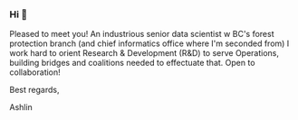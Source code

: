 ### Hi 👋
Pleased to meet you! An industrious senior data scientist w BC's forest protection branch (and chief informatics office where I'm seconded from) I work hard to orient Research & Development (R&D) to serve Operations, building bridges and coalitions needed to effectuate that. Open to collaboration! 

Best regards,

Ashlin

<!--
**ashlinrichardson/ashlinrichardson** is a ✨ _special_ ✨ repository because its `README.md` (this file) appears on your GitHub profile.

Here are some ideas to get you started:

- 🔭 I’m currently working on ...
- 🌱 I’m currently learning ...
- 👯 I’m looking to collaborate on ...
- 🤔 I’m looking for help with ...
- 💬 Ask me about ...
- 📫 How to reach me: ...
- 😄 Pronouns: ...
- ⚡ Fun fact: ...
-->
